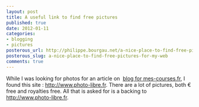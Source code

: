 ```yaml
---
layout: post
title: A useful link to find free pictures
published: true
date: 2012-01-11
categories:
- blogging
- pictures
posterous_url: http://philippe.bourgau.net/a-nice-place-to-find-free-pictures-for-my-web
posterous_slug: a-nice-place-to-find-free-pictures-for-my-web
comments: true
---
```

<p>While I was looking for photos for an article on&nbsp; <a href="http://www.mes-courses.fr/blog">blog for mes-courses.fr</a>, I found this site : <a href="http://www.photo-libre.fr">http://www.photo-libre.fr</a>. There are a lot of pictures, both &euro; free and royalties free. All that is asked for is a backing to <a href="http://www.photo-libre.fr/">http://www.photo-libre.fr</a>.</p>
